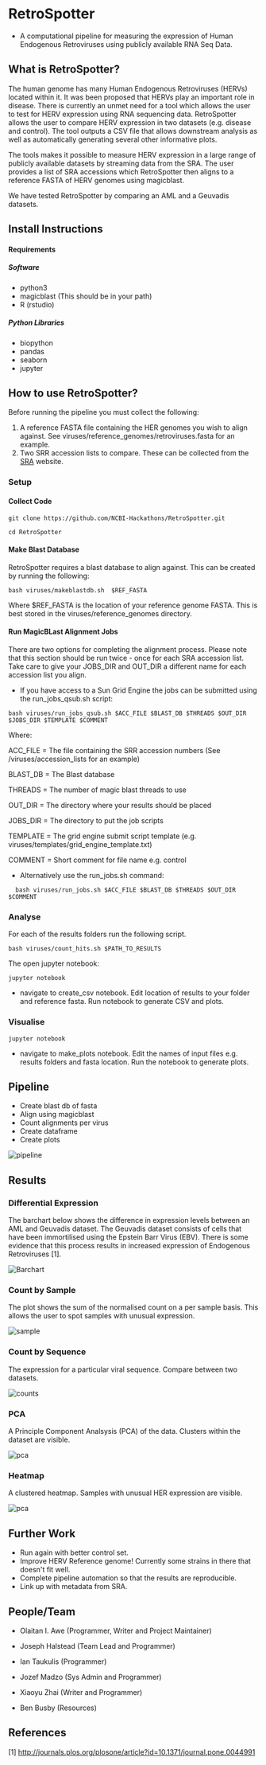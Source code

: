 # RetroSpotter

* A computational pipeline for measuring the expression of Human Endogenous Retroviruses using publicly available RNA Seq Data.

## What is RetroSpotter?

The human genome has many Human Endogenous Retroviruses (HERVs) located within it. It was been proposed that HERVs play an important role in disease. There is currently an unmet need for a tool which allows the user to test for HERV expression using RNA sequencing data. RetroSpotter allows the user to compare HERV expression in two datasets (e.g. disease and control). The tool outputs a CSV file that allows downstream analysis as well as automatically generating several other informative plots.


The tools makes it possible to measure HERV expression in a large range of publicly available datasets by streaming data from the SRA. The user provides a list of SRA accessions which RetroSpotter then aligns to a reference FASTA of HERV genomes using magicblast.

We have tested RetroSpotter by comparing an AML and a Geuvadis datasets.


## Install Instructions


#### Requirements


##### Software

* python3
* magicblast (This should be in your path)
* R (rstudio)

##### Python Libraries

* biopython
* pandas
* seaborn
* jupyter

## How to use RetroSpotter?

Before running the pipeline you must collect the following:

1. A reference FASTA file containing the HER genomes you wish to align against. See viruses/reference_genomes/retroviruses.fasta for an example.
2. Two SRR accession lists to compare. These can be collected from the [SRA](https://www.ncbi.nlm.nih.gov/sra) website.

### Setup

#### Collect Code

``` git clone https://github.com/NCBI-Hackathons/RetroSpotter.git ```

``` cd RetroSpotter ```

#### Make Blast Database

RetroSpotter requires a blast database to align against. This can be created by running the following:

``` bash viruses/makeblastdb.sh  $REF_FASTA ```

Where $REF_FASTA is the location of your reference genome FASTA. This is best stored in the viruses/reference_genomes directory.


#### Run MagicBLast Alignment Jobs

There are two options for completing the alignment process. Please note that this section should be run twice - once for each SRA accession list.
Take care to give your JOBS_DIR and OUT_DIR a different name for each accession list you align.

* If you have access to a Sun Grid Engine the jobs can be submitted using the run_jobs_qsub.sh script:

``` bash viruses/run_jobs_qsub.sh $ACC_FILE $BLAST_DB $THREADS $OUT_DIR $JOBS_DIR $TEMPLATE $COMMENT ```

Where:

ACC_FILE =  The file containing the SRR accession numbers (See /viruses/accession_lists for an example)

BLAST_DB =  The Blast database

THREADS =  The number of magic blast threads to use

OUT_DIR = The directory where your results should be placed

JOBS_DIR = The directory to put the job scripts

TEMPLATE = The grid engine submit script template (e.g. viruses/templates/grid_engine_template.txt)

COMMENT = Short comment for file name e.g. control

* Alternatively use the run_jobs.sh command:

```  bash viruses/run_jobs.sh $ACC_FILE $BLAST_DB $THREADS $OUT_DIR $COMMENT```

### Analyse

For each of the results folders run the following script.

``` bash viruses/count_hits.sh $PATH_TO_RESULTS ```

The open jupyter notebook:

``` jupyter notebook ```

* navigate to create_csv notebook. Edit location of results to your folder and reference fasta. Run notebook to generate CSV and plots.

### Visualise

``` jupyter notebook ```

* navigate to make_plots notebook. Edit the names of input files e.g. results folders and fasta location. Run the notebook to generate plots.


## Pipeline

* Create blast db of fasta
* Align using magicblast
* Count alignments per virus
* Create dataframe
* Create plots

![pipeline](https://github.com/NCBI-Hackathons/RetroSpotter/blob/joseph/figs/pipelineday3.png)


## Results

### Differential Expression

The barchart below shows the difference in expression levels between an AML and Geuvadis dataset. The Geuvadis dataset consists of cells that have been immortilised using the Epstein Barr Virus (EBV). There is some evidence that this process results in increased expression of Endogenous Retroviruses [1].

![Barchart](https://github.com/NCBI-Hackathons/RetroSpotter/blob/joseph/figs/bar.png)

### Count by Sample

The plot shows the sum of the normalised count on a per sample basis. This allows the user to spot samples with unusual expression.

![sample](https://github.com/NCBI-Hackathons/RetroSpotter/blob/master/figs/count_by_sample.png)

### Count by Sequence

The expression for a particular viral sequence. Compare between two datasets.

![counts](figs/average_expression_by_seq.png)

### PCA

A Principle Component Analsysis (PCA) of the data. Clusters within the dataset are visible.

![pca](https://github.com/NCBI-Hackathons/RetroSpotter/blob/master/figs/pca3d.png)

### Heatmap

A clustered heatmap. Samples with unusual HER expression are visible.

![pca](https://github.com/NCBI-Hackathons/RetroSpotter/blob/master/figs/heatmap.png)


## Further Work

* Run again with better control set.
* Improve HERV Reference genome! Currently some strains in there that doesn't fit well.
* Complete pipeline automation so that the results are reproducible.
* Link up with metadata from SRA.


## People/Team

* Olaitan I. Awe (Programmer, Writer and Project Maintainer)

* Joseph Halstead (Team Lead and Programmer)

* Ian Taukulis (Programmer)

* Jozef Madzo (Sys Admin and Programmer)

* Xiaoyu Zhai (Writer and Programmer)

* Ben Busby (Resources)

## References

[1] http://journals.plos.org/plosone/article?id=10.1371/journal.pone.0044991
